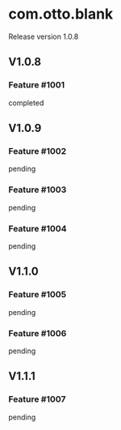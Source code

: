 # com.otto.blank

Release version 1.0.8

## V1.0.8 
### Feature #1001
completed

## V1.0.9
### Feature #1002
pending

### Feature #1003
pending

### Feature #1004
pending

## V1.1.0
### Feature #1005
pending

### Feature #1006
pending


## V1.1.1
### Feature #1007
pending